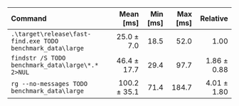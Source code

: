 | Command | Mean [ms] | Min [ms] | Max [ms] | Relative |
|:---|---:|---:|---:|---:|
| `.\target\release\fast-find.exe TODO benchmark_data\large` | 25.0 ± 7.0 | 18.5 | 52.0 | 1.00 |
| `findstr /S TODO benchmark_data\large\*.* 2>NUL` | 46.4 ± 17.7 | 29.4 | 97.7 | 1.86 ± 0.88 |
| `rg --no-messages TODO benchmark_data\large` | 100.2 ± 35.1 | 71.4 | 184.7 | 4.01 ± 1.80 |
